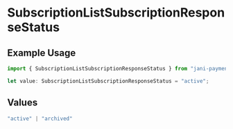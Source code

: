 # SubscriptionListSubscriptionResponseStatus

## Example Usage

```typescript
import { SubscriptionListSubscriptionResponseStatus } from "jani-payments/models/operations";

let value: SubscriptionListSubscriptionResponseStatus = "active";
```

## Values

```typescript
"active" | "archived"
```